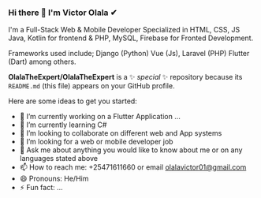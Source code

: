 ### Hi there 👋 I'm Victor Olala ✔
I'm a Full-Stack Web & Mobile Developer
Specialized in HTML, CSS, JS Java, Kotlin for frontend & PHP, MySQL, Firebase for Fronted Development.

Frameworks used include; Django (Python) Vue (Js), Laravel (PHP) Flutter (Dart)  among others.


**OlalaTheExpert/OlalaTheExpert** is a ✨ _special_ ✨ repository because its `README.md` (this file) appears on your GitHub profile.

Here are some ideas to get you started:

- 🔭 I’m currently working on a Flutter Application ...
- 🌱 I’m currently learning C#
- 👯 I’m looking to collaborate on different web and App systems
- 🤔 I’m looking for a web or mobile developer job
- 💬 Ask me about anything you would like to know about me or on any languages stated above 
- 📫 How to reach me: +25471611660 or email olalavictor01@gmail.com
- 😄 Pronouns: He/Him
- ⚡ Fun fact: ...


